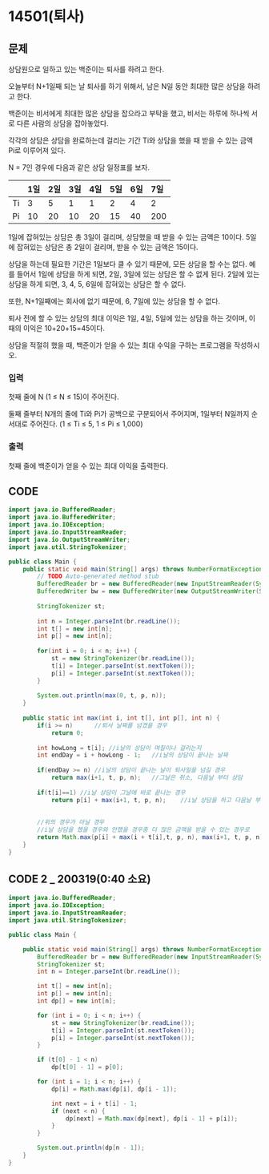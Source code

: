 # 14501\(퇴사\)

## 문제

상담원으로 일하고 있는 백준이는 퇴사를 하려고 한다.

오늘부터 N+1일째 되는 날 퇴사를 하기 위해서, 남은 N일 동안 최대한 많은 상담을 하려고 한다.

백준이는 비서에게 최대한 많은 상담을 잡으라고 부탁을 했고, 비서는 하루에 하나씩 서로 다른 사람의 상담을 잡아놓았다.

각각의 상담은 상담을 완료하는데 걸리는 기간 Ti와 상담을 했을 때 받을 수 있는 금액 Pi로 이루어져 있다.

N = 7인 경우에 다음과 같은 상담 일정표를 보자.

|  | 1일 | 2일 | 3일 | 4일 | 5일 | 6일 | 7일 |
| :--- | :--- | :--- | :--- | :--- | :--- | :--- | :--- |
| Ti | 3 | 5 | 1 | 1 | 2 | 4 | 2 |
| Pi | 10 | 20 | 10 | 20 | 15 | 40 | 200 |

1일에 잡혀있는 상담은 총 3일이 걸리며, 상담했을 때 받을 수 있는 금액은 10이다. 5일에 잡혀있는 상담은 총 2일이 걸리며, 받을 수 있는 금액은 15이다.

상담을 하는데 필요한 기간은 1일보다 클 수 있기 때문에, 모든 상담을 할 수는 없다. 예를 들어서 1일에 상담을 하게 되면, 2일, 3일에 있는 상담은 할 수 없게 된다. 2일에 있는 상담을 하게 되면, 3, 4, 5, 6일에 잡혀있는 상담은 할 수 없다.

또한, N+1일째에는 회사에 없기 때문에, 6, 7일에 있는 상담을 할 수 없다.

퇴사 전에 할 수 있는 상담의 최대 이익은 1일, 4일, 5일에 있는 상담을 하는 것이며, 이때의 이익은 10+20+15=45이다.

상담을 적절히 했을 때, 백준이가 얻을 수 있는 최대 수익을 구하는 프로그램을 작성하시오.

### 입력

첫째 줄에 N \(1 ≤ N ≤ 15\)이 주어진다.

둘째 줄부터 N개의 줄에 Ti와 Pi가 공백으로 구분되어서 주어지며, 1일부터 N일까지 순서대로 주어진다. \(1 ≤ Ti ≤ 5, 1 ≤ Pi ≤ 1,000\)

### 출력

첫째 줄에 백준이가 얻을 수 있는 최대 이익을 출력한다.

## CODE

```java
import java.io.BufferedReader;
import java.io.BufferedWriter;
import java.io.IOException;
import java.io.InputStreamReader;
import java.io.OutputStreamWriter;
import java.util.StringTokenizer;

public class Main {
	public static void main(String[] args) throws NumberFormatException, IOException{
		// TODO Auto-generated method stub
		BufferedReader br = new BufferedReader(new InputStreamReader(System.in));
		BufferedWriter bw = new BufferedWriter(new OutputStreamWriter(System.out));
		
		StringTokenizer st;
		
		int n = Integer.parseInt(br.readLine());
		int t[] = new int[n];
		int p[] = new int[n];
		
		for(int i = 0; i < n; i++) {
			st = new StringTokenizer(br.readLine());
			t[i] = Integer.parseInt(st.nextToken());
			p[i] = Integer.parseInt(st.nextToken());
		}
		
		System.out.println(max(0, t, p, n));
	}
	
	public static int max(int i, int t[], int p[], int n) {
		if(i >= n)		//퇴사 날짜를 넘겼을 경우
			return 0;
		
		int howLong = t[i];	//i날의 상담이 며칠이나 걸리는지
		int endDay = i + howLong - 1;	//i날의 상담이 끝나는 날짜
		
		if(endDay >= n)	//i날의 상담이 끝나는 날이 퇴사일을 넘길 경우
			return max(i+1, t, p, n);	//그날은 취소, 다음날 부터 상담
		
		if(t[i]==1)	//i날 상담이 그날에 바로 끝나는 경우   
			return p[i] + max(i+1, t, p, n);	//i날 상담을 하고 다음날 부터 상담
		
		
		//위의 경우가 아닐 경우
		//i날 상담을 했을 경우와 안했을 경우중 더 많은 금액을 받을 수 있는 경우로
		return Math.max(p[i] + max(i + t[i],t, p, n), max(i+1, t, p, n));
	}
}
```

## CODE 2 \_ 200319\(0:40 소요\)

```java
import java.io.BufferedReader;
import java.io.IOException;
import java.io.InputStreamReader;
import java.util.StringTokenizer;

public class Main {

	public static void main(String[] args) throws NumberFormatException, IOException {
		BufferedReader br = new BufferedReader(new InputStreamReader(System.in));
		StringTokenizer st;
		int n = Integer.parseInt(br.readLine());

		int t[] = new int[n];
		int p[] = new int[n];
		int dp[] = new int[n];

		for (int i = 0; i < n; i++) {
			st = new StringTokenizer(br.readLine());
			t[i] = Integer.parseInt(st.nextToken());
			p[i] = Integer.parseInt(st.nextToken());
		}

		if (t[0] - 1 < n)
			dp[t[0] - 1] = p[0];

		for (int i = 1; i < n; i++) {
			dp[i] = Math.max(dp[i], dp[i - 1]);

			int next = i + t[i] - 1;
			if (next < n) {
				dp[next] = Math.max(dp[next], dp[i - 1] + p[i]);
			}
		}

		System.out.println(dp[n - 1]);
	}
}
```

